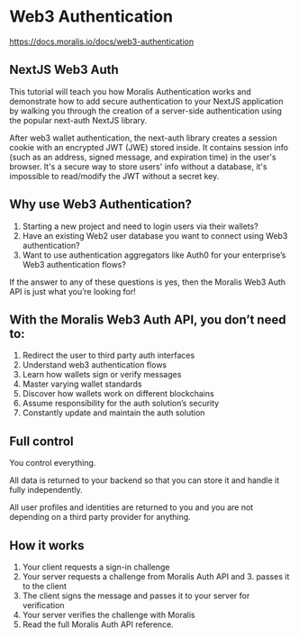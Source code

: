 # Web3 Authentication

https://docs.moralis.io/docs/web3-authentication

## NextJS Web3 Auth
This tutorial will teach you how Moralis Authentication works and demonstrate how to add secure authentication to your NextJS application by walking you through the creation of a server-side authentication using the popular next-auth NextJS library.

After web3 wallet authentication, the next-auth library creates a session cookie with an encrypted JWT (JWE) stored inside. It contains session info (such as an address, signed message, and expiration time) in the user's browser. It's a secure way to store users' info without a database, it's impossible to read/modify the JWT without a secret key.

##  Why use Web3 Authentication?
1. Starting a new project and need to login users via their wallets?
2. Have an existing Web2 user database you want to connect using Web3 authentication?
3. Want to use authentication aggregators like Auth0 for your enterprise’s Web3 authentication flows?

If the answer to any of these questions is yes, then the Moralis Web3 Auth API is just what you’re looking for!

## With the Moralis Web3 Auth API, you don’t need to:
1. Redirect the user to third party auth interfaces
2. Understand web3 authentication flows
3. Learn how wallets sign or verify messages
4. Master varying wallet standards
5. Discover how wallets work on different blockchains
6. Assume responsibility for the auth solution’s security
7. Constantly update and maintain the auth solution

## Full control
You control everything.

All data is returned to your backend so that you can store it and handle it fully independently.

All user profiles and identities are returned to you and you are not depending on a third party provider for anything.

## How it works
1. Your client requests a sign-in challenge
2. Your server requests a challenge from Moralis Auth API and 3. passes it to the client
3. The client signs the message and passes it to your server for verification
4. Your server verifies the challenge with Moralis
5. Read the full Moralis Auth API reference.
